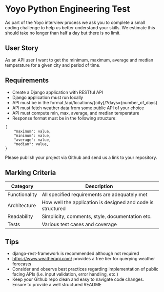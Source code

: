 # Yoyo Python Engineering Test

As part of the Yoyo interview process we ask you to complete a small coding challenge to help us better understand your skills. We estimate this should take no longer than half a day but there is no limit.

## User Story

As an API user I want to get the minimum, maximum, average and median temperature for a given city and period of time.

## Requirements

- Create a Django application with RESTful API
- Django application must run locally
- API must be in the format /api/locations/{city}/?days={number_of_days}
- API must fetch weather data from some public API of your choice
- API must compute min, max, average, and median temperature
- Response format must be in the following structure:

```
{
    "maximum": value,
    "minimum": value,
    "average": value,
    "median": value,
}
```

Please publish your project via Github and send us a link to your repository.

## Marking Criteria

| Category      | Description                                                 |
| ------------- | ----------------------------------------------------------- |
| Functionality | All specified requirements are adequately met               |
| Architecture  | How well the application is designed and code is structured |
| Readability   | Simplicity, comments, style, documentation etc.             |
| Tests         | Various test cases and coverage                             |

## Tips

- django-rest-framework is recommended although not required
- https://www.weatherapi.com/ provides a free tier for querying weather forecasts
- Consider and observe best practices regarding implementation of public facing APIs (i.e. input validation, error handling, etc.)
- Keep your Github repo clean and easy to navigate code changes. Ensure to provide a well structured README
